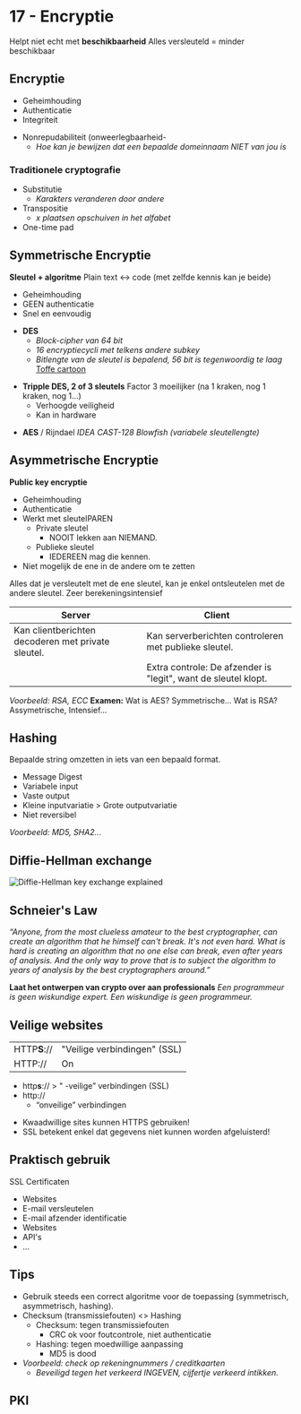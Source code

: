 # 17 - Encryptie
Helpt niet echt met **beschikbaarheid**
Alles versleuteld = minder beschikbaar

## Encryptie
- Geheimhouding
- Authenticatie
- Integriteit

+ Nonrepudabiliteit (onweerlegbaarheid-
  + *Hoe kan je bewijzen dat een bepaalde domeinnaam NIET van jou is*


### Traditionele cryptografie
- Substitutie
  - *Karakters veranderen door andere*
- Transpositie
  - *x plaatsen opschuiven in het alfabet*
- One-time pad

## Symmetrische Encryptie
**Sleutel + algoritme**
Plain text <-> code (met zelfde kennis kan je beide)

- Geheimhouding
 - GEEN authenticatie
 - Snel en eenvoudig
 
+ **DES**
  + *Block-cipher van 64 bit*
  + *16 encryptiecycli met telkens andere subkey*
  + *Bitlengte van de sleutel is bepalend, 56 bit is tegenwoordig te laag*
[Toffe cartoon](http://www.moserware.com/2009/09/stick-figure-guide-to-advanced.html)

- **Tripple DES, 2 of 3 sleutels**
Factor 3 moeilijker (na 1 kraken, nog 1 kraken, nog 1...)
  - Verhoogde veiligheid
  - Kan in hardware

+ **AES** / Rijndael
*IDEA
CAST-128
Blowfish (variabele sleutellengte)*

## Asymmetrische Encryptie
**Public key encryptie**
- Geheimhouding
- Authenticatie
- Werkt met sleutelPAREN
  - Private sleutel
    - NOOIT lekken aan NIEMAND.
  - Publieke sleutel
    - IEDEREEN mag die kennen.
- Niet mogelijk de ene in de andere om te zetten

Alles dat je versleutelt met de ene sleutel, kan je enkel ontsleutelen met de andere sleutel.
Zeer berekeningsintensief

|Server|Client|
|--|--|
|Kan clientberichten decoderen met private sleutel.|Kan serverberichten controleren met publieke sleutel.|
||Extra controle: De afzender is "legit", want de sleutel klopt.|

*Voorbeeld: RSA, ECC*
**Examen:**
Wat is AES? Symmetrische...
Wat is RSA? Assymetrische, Intensief...

## Hashing
Bepaalde string omzetten in iets van een bepaald format.
- Message Digest
- Variabele input
- Vaste output
- Kleine inputvariatie > Grote outputvariatie
- Niet reversibel

 *Voorbeeld: MD5, SHA2...*

## Diffie-Hellman exchange
![Diffie-Hellman key exchange explained](https://i.imgur.com/b8Y6JVp.png)

## Schneier's Law
*“Anyone, from the most clueless amateur to the best cryptographer, can create an algorithm that he himself can't break. It's not even hard. What is hard is creating an algorithm that no one else can break, even after years of analysis. And the only way to prove that is to subject the algorithm to years of analysis by the best cryptographers around.”*

**Laat het ontwerpen van crypto over aan professionals**
*Een programmeur is geen wiskundige expert.*
*Een wiskundige is geen programmeur.*

## Veilige websites
|  |  |
|--|--|
| HTTP**S**:// | "Veilige verbindingen" (SSL) |
| HTTP:// | On

 - http**s**:// > "
 -veilige” verbindingen (SSL)
 - http://
   - “onveilige” verbindingen
 + Kwaadwillige sites kunnen HTTPS gebruiken!
 + SSL betekent enkel dat gegevens niet kunnen worden afgeluisterd!

## Praktisch gebruik
SSL Certificaten
- Websites
- E-mail versleutelen
- E-mail afzender identificatie
- Websites
- API's
- ...

## Tips
- Gebruik steeds een correct algoritme voor de toepassing (symmetrisch, asymmetrisch, hashing).
- Checksum (transmissiefouten) <> Hashing
  - Checksum: tegen transmissiefouten
    - CRC ok voor foutcontrole, niet authenticatie
  - Hashing: tegen moedwillige aanpassing
    - MD5 is dood
- *Voorbeeld: check op rekeningnummers / creditkaarten*
  - *Beveiligd tegen het verkeerd INGEVEN, cijfertje verkeerd intikken.*

## PKI

<!--stackedit_data:
eyJoaXN0b3J5IjpbMzgwNTIyNDA3LC0zMTQ3Mjk5NDIsNzg3ND
M1NjE5LC00MDkzNDk1NjUsNTM3NDkyNDU1XX0=
-->